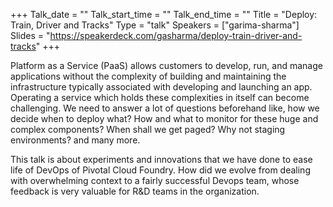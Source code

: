 +++
Talk_date = ""
Talk_start_time = ""
Talk_end_time = ""
Title = "Deploy: Train, Driver and Tracks"
Type = "talk"
Speakers = ["garima-sharma"]
Slides = "https://speakerdeck.com/gasharma/deploy-train-driver-and-tracks"
+++

<p>Platform as a Service (PaaS) allows customers to develop, run, and manage applications without the complexity of building and maintaining the infrastructure typically associated with developing and launching an app. Operating a service which holds these complexities in itself can become challenging.  We need to answer a lot of questions beforehand like, how we decide when to deploy what? How and what to monitor for these huge and complex components? When shall we get paged? Why not  staging environments? and many more.</p>

<p>This talk is about experiments and innovations that we have done to ease life of DevOps of Pivotal Cloud Foundry. How did we evolve from dealing with overwhelming context to a fairly successful Devops team, whose feedback is very valuable for R&D teams in the organization.</p>
